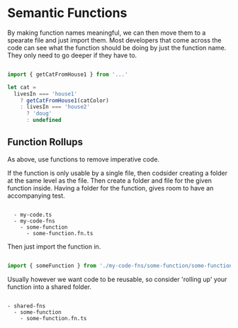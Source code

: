 # Semantic Functions

By making function names meaningful, we can then move them to a spearate file and just import them.
Most developers that come across the code can see what the function should be doing by just the function name.
They only need to go deeper if they have to.

```javascript

import { getCatFromHouse1 } from '...'

let cat = 
  livesIn === 'house1'
    ? getCatFromHouse1(catColor)
    : livesIn === 'house2'
      ? 'doug'
      : undefined

```

## Function Rollups

As above, use functions to remove imperative code.

If the function is only usable by a single file, then codsider creating a folder at the same level as the file. Then create a folder and file for the given function inside. Having a folder for the function, gives room to have an accompanying test.

```

  - my-code.ts
  - my-code-fns
    - some-function
      - some-function.fn.ts

```

Then just import the function in.

```javascript

import { someFunction } from './my-code-fns/some-function/some-function.ts'

```

Usually however we want code to be reusable, so consider 'rolling up' your function into a shared folder.

```

- shared-fns
  - some-function
    - some-function.fn.ts

```